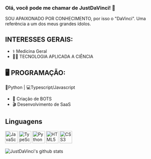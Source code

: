 ### Olá, você pode me chamar de JustDaVinci! 👋

SOU APAIXONADO POR CONHECIMENTO, por isso o "DaVinci". Uma referência a um dos meus
grandes ídolos.

## INTERESSES GERAIS:
- ⚕️ Medicina Geral
- 👨‍🔬 TECNOLOGIA APLICADA A CIÊNCIA

## 🖥️ PROGRAMAÇÃO:
🐍Python | 💻Typescript/Javascript

- 🤖 Criação de BOTS
- 🎬 Desenvolvimento de SaaS

<h2>Linguagens</h2>
<p>
<img src="https://cdn.jsdelivr.net/gh/devicons/devicon/icons/javascript/javascript-original.svg" title="JavaScript" width="40" height="40"/>
<img src="https://cdn.jsdelivr.net/gh/devicons/devicon/icons/typescript/typescript-original.svg" title="TypeScript" width="40" height="40"/>
<img src="https://cdn.jsdelivr.net/gh/devicons/devicon/icons/typescript/python-original.svg" title="Python" width="40" height="40"/>
<img src="https://cdn.jsdelivr.net/gh/devicons/devicon/icons/html5/html5-original.svg" title="HTML5" width="40" height="40"/>
<img src="https://cdn.jsdelivr.net/gh/devicons/devicon/icons/css3/css3-original.svg" title="CSS3" width="40" height="40"/>
</p>

![JustDaVinci's github stats](https://github-readme-stats.vercel.app/api?username=justdavinci&show_icons=true&title_color=fff&icon_color=79ff97&text_color=9f9f9f&bg_color=151515)

